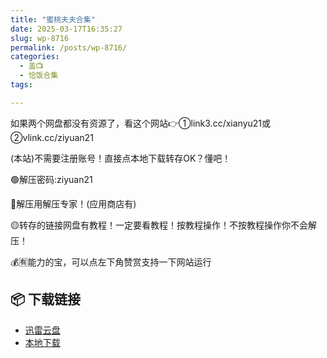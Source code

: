```yaml
---
title: "蜜桃夫夫合集"
date: 2025-03-17T16:35:27
slug: wp-8716
permalink: /posts/wp-8716/
categories:
  - 盖📺
  - 恰饭合集
tags:

---
```


如果两个网盘都没有资源了，看这个网站👉①link3.cc/xianyu21或②vlink.cc/ziyuan21

(本站)不需要注册账号！直接点本地下载转存OK？懂吧！

🟢解压密码:ziyuan21

🔵解压用解压专家！(应用商店有)

🟡转存的链接网盘有教程！一定要看教程！按教程操作！不按教程操作你不会解压！

💰🈶能力的宝，可以点左下角赞赏支持一下网站运行

## 📦 下载链接
- [迅雷云盘](https://blziyuan21.com/pay-download/8716?key=4e841bcbc2&down_id=0)
- [本地下载](https://blziyuan21.com/pay-download/8716?key=4e841bcbc2&down_id=1)


